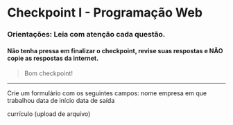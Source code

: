 # Checkpoint I - Programação Web

### Orientações: Leia com atenção cada questão. 

#### Não tenha pressa em finalizar o checkpoint, revise suas respostas e NÃO copie as respostas da internet.

> Bom checkpoint!

<hr>

Crie um formulário com os seguintes campos:
nome
empresa em que trabalhou
data de início
data de saída

currículo (upload de arquivo)
